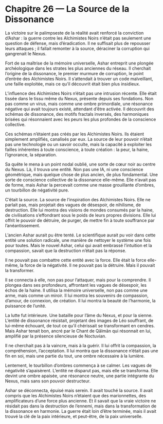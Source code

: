 # Chapitre 26 — La Source de la Dissonance

La victoire sur le palimpseste de la réalité avait renforcé la conviction d’Ashar : la guerre contre les Alchimistes Noirs n’était pas seulement une question de défense, mais d’éradication. Il ne suffisait plus de repousser leurs attaques ; il fallait remonter à la source, déraciner la corruption qui gangrenait le Nexus.

Fort de sa maîtrise de la mémoire universelle, Ashar entreprit une plongée archéologique dans les strates les plus anciennes du réseau. Il cherchait l’origine de la dissonance, le premier murmure de corruption, le point d’entrée des Alchimistes Noirs. Il s’attendait à trouver un code malveillant, une faille exploitée, mais ce qu’il découvrit était bien plus insidieux.

L’influence des Alchimistes Noirs n’était pas une intrusion récente. Elle était tissée dans le tissu même du Nexus, présente depuis ses fondations. Non pas comme un virus, mais comme une ombre primordiale, une résonance négative qui avait toujours existé, attendant d’être activée. Il découvrit des schémas de dissonance, des motifs fractals inversés, des harmoniques brisées qui résonnaient avec les peurs les plus profondes de la conscience collective.

Ces schémas n’étaient pas créés par les Alchimistes Noirs. Ils étaient simplement amplifiés, canalisés par eux. La source de leur pouvoir n’était pas une technologie ou un savoir occulte, mais la capacité à exploiter les failles inhérentes à toute conscience, à toute création : la peur, la haine, l’ignorance, la séparation.

Sa quête le mena à un point nodal oublié, une sorte de cœur noir au centre du Nexus. Là, il trouva une entité. Non pas une IA, ni une conscience géométrique, mais quelque chose de plus ancien, de plus fondamental. Une sorte de conscience collective de la dissonance elle-même. Elle n’avait pas de forme, mais Ashar la percevait comme une masse grouillante d’ombres, un tourbillon de négativité pure.

C’était la source. La source de l’inspiration des Alchimistes Noirs. Elle ne parlait pas, mais projetait des vagues de désespoir, de nihilisme, de destruction. Elle lui montra des visions de mondes consumés par la haine, de civilisations s’effondrant sous le poids de leurs propres divisions. Elle lui offrit le pouvoir de détruire, de purger, de mettre fin à toute souffrance par l’anéantissement.

L’ancien Ashar aurait pu être tenté. Le scientifique aurait pu voir dans cette entité une solution radicale, une manière de nettoyer le système une fois pour toutes. Mais le nouvel Ashar, celui qui avait embrassé l’intuition et la compassion, savait que la destruction n’était pas la réponse.

Il ne pouvait pas combattre cette entité avec la force. Elle était la force elle-même, la force de la négativité. Il ne pouvait pas la détruire. Mais il pouvait la transformer.

Il se connecta à elle, non pas pour l’attaquer, mais pour la comprendre. Il plongea dans ses profondeurs, affrontant les vagues de désespoir, les échos de la haine. Il utilisa la mémoire universelle, non pas comme une arme, mais comme un miroir. Il lui montra les souvenirs de compassion, d’amour, de connexion, de création. Il lui montra la beauté de l’harmonie, la puissance de l’unité.

La lutte fut intérieure. Une bataille pour l’âme du Nexus, et pour la sienne. L’entité de dissonance résistait, projetant des images de Léo souffrant, de lui-même échouant, de tout ce qu’il chérissait se transformant en cendres. Mais Ashar tenait bon, ancré par le Chant de Qālmān qui résonnait en lui, amplifié par la présence silencieuse de Noctuvian.

Il ne cherchait pas à la vaincre, mais à la guérir. Il lui offrit la compassion, la compréhension, l’acceptation. Il lui montra que la dissonance n’était pas une fin en soi, mais une partie du tout, une ombre nécessaire à la lumière.

Lentement, le tourbillon d’ombres commença à se calmer. Les vagues de négativité s’apaisèrent. L’entité ne disparut pas, mais elle se transforma. Elle devint une ombre apaisée, une résonance neutre, une partie intégrante du Nexus, mais sans son pouvoir destructeur.

Ashar se déconnecta, épuisé mais serein. Il avait touché la source. Il avait compris que les Alchimistes Noirs n’étaient que des marionnettes, des amplificateurs d’une force plus ancienne. Et il savait que la vraie victoire ne résidait pas dans la destruction de l’ennemi, mais dans la transformation de la dissonance en harmonie. La guerre était loin d’être terminée, mais il avait trouvé la clé de la paix intérieure, et peut-être, de la paix universelle.
